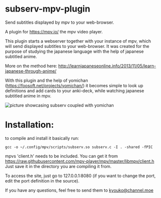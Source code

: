 # subserv-mpv-plugin
Send subtitles displayed by mpv to your web-browser.

A plugin for https://mpv.io/
the mpv video player.

This plugin starts a webserver together with your instance of mpv, which will send displayed subtitles to your web-browser.
It was created for the purpose of studying the japanese language with the help of japanese subtitled anime.

More on the method here: http://learnjapaneseonline.info/2013/11/05/learn-japanese-through-anime/

With this plugin and the help of yomichan (https://foosoft.net/projects/yomichan/) it becomes simple to look up definitions and add cards to your anki-deck, while watching japanese subtitled anime in mpv.

![picture showcasing subserv coupled with yomichan](http://i65.tinypic.com/2ufbxqu.jpg)

# Installation:
to compile and install it basically run:
```
gcc -o ~/.config/mpv/scripts/subserv.so subserv.c -I . -shared -fPIC
```
mpvs 'client.h' needs to be included.
You can get it from https://raw.githubusercontent.com/mpv-player/mpv/master/libmpv/client.h
Just save it in the directory you are compiling it from.

To access the site, just go to 127.0.0.1:8080 (if you want to change the port, edit the port definition in the source).

If you have any questions, feel free to send them to kyouko@channel.moe
